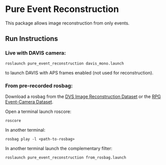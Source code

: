 
# Pure Event Reconstruction

This package allows image reconstruction from only events.

## Run Instructions

### Live with DAVIS camera:

    roslaunch pure_event_reconstruction davis_mono.launch
 
to launch DAVIS with APS frames enabled (not used for reconstruction).
    
### From pre-recorded rosbag:
Download a rosbag from the [DVS Image Reconstruction Dataset](https://drive.google.com/drive/folders/1Jv73p1-Hi56HXyal4SHQbzs2zywISOvc?usp=sharing) or the [RPG Event-Camera Dataset](http://rpg.ifi.uzh.ch/davis_data.html).

Open a terminal launch roscore:

    roscore
    
In another terminal:

    rosbag play -l <path-to-rosbag>
    
In another terminal launch the complementary filter:
    
    roslaunch pure_event_reconstruction from_rosbag.launch
    
    
